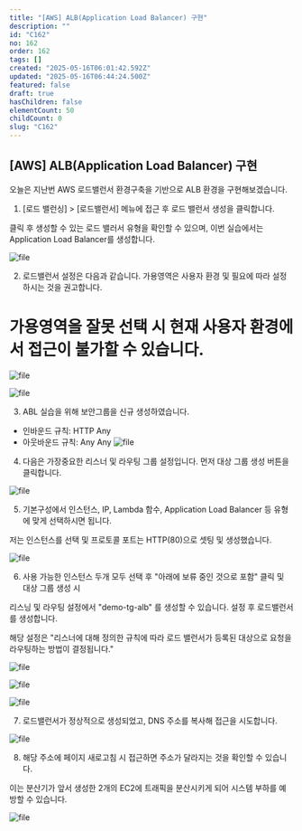 ```yaml
---
title: "[AWS] ALB(Application Load Balancer) 구현"
description: ""
id: "C162"
no: 162
order: 162
tags: []
created: "2025-05-16T06:01:42.592Z"
updated: "2025-05-16T06:44:24.500Z"
featured: false
draft: true
hasChildren: false
elementCount: 50
childCount: 0
slug: "C162"
---
```


## [AWS] ALB(Application Load Balancer) 구현



오늘은 지난번 AWS 로드밸런서 환경구축을 기반으로 ALB 환경을 구현해보겠습니다.



1. [로드 밸런싱] > [로드밸런서] 메뉴에 접근 후 로드 밸런서 생성을 클릭합니다.

클릭 후 생성할 수 있는 로드 밸러서 유형을 확인할 수 있으며, 이번 실습에서는 Application Load Balancer를 생성합니다.

![file](/images/8f5a1cfa1d82c3c6a6962b64f7538b02.jpg)



2. 로드밸런서 설정은 다음과 같습니다. 가용영역은 사용자 환경 및 필요에 따라 설정하시는 것을 권고합니다.

# 가용영역을 잘못 선택 시 현재 사용자 환경에서 접근이 불가할 수 있습니다.

![file](/images/edab6b68ec0e7886173c36a27f682cc6.jpg)

![file](/images/ff2fb07d913c5d9f79b333e94d11737c.jpg)



3. ABL 실습을 위해 보안그룹을 신규 생성하였습니다.

- 인바운드 규칙: HTTP Any
- 아웃바운드 규칙: Any Any
![file](/images/3535f4e5b17ce7c6cf3b2cc0dfc71aa3.jpg)



4. 다음은 가장중요한 리스너 및 라우팅 그룹 설정입니다. 먼저 대상 그룹 생성 버튼을 클릭합니다.

![file](/images/a0a8eb5f0492f8ef29e401c24b147631.jpg)



5. 기본구성에서 인스턴스, IP, Lambda 함수, Application Load Balancer 등 유형에 맞게 선택하시면 됩니다.

저는 인스턴스를 선택 및 프로토콜 포트는 HTTP(80)으로 셋팅 및 생성했습니다. 

![file](/images/3fd41da25f357d32cd465393d6e3b888.jpg)



6. 사용 가능한 인스턴스 두개 모두 선택 후 "아래에 보류 중인 것으로 포함" 클릭 및 대상 그룹 생성 시 

리스닝 및 라우팅 설정에서 "demo-tg-alb" 를 생성할 수 있습니다. 설정 후 로드밸런서를 생성합니다.



해당 설정은 "리스너에 대해 정의한 규칙에 따라 로드 밸런서가 등록된 대상으로 요청을 라우팅하는 방법이 결정됩니다."



![file](/images/07d30c8c711416e5003adcfea330145b.jpg)

![file](/images/be80fe2595ecc3f08d65ab31dc52fe16.jpg)

![file](/images/ea3a8b70858d0b11464992f97051d3b2.jpg)



7. 로드밸런서가 정상적으로 생성되었고, DNS 주소를 복사해 접근을 시도합니다.

![file](/images/81a5a0daaae5fb01d8438325d41c98b4.jpg)



8. 해당 주소에 페이지 새로고침 시 접근하면 주소가 달라지는 것을 확인할 수 있습니다.

이는 분산기가 앞서 생성한 2개의 EC2에 트래픽을 분산시키게 되어 시스템 부하를 예방할 수 있습니다.

![file](/images/72e8c4c4407a0ecf6d57432b7709f789.jpg)
